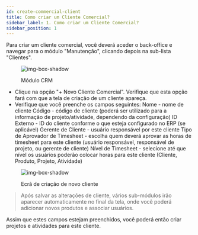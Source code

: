 ```yaml
---
id: create-commercial-client
title: Como criar um Cliente Comercial?
sidebar_label: 1. Como criar um Cliente Comercial?
sidebar_position: 1
---
```


Para criar um cliente comercial, você deverá aceder o back-office e navegar para o módulo "Manutenção", clicando depois na sub-lista "Clientes".

<figure>

![img-box-shadow](/img/university/crm/Maintenance-Clients.png)

<figcaption>Módulo CRM</figcaption>
</figure>

- Clique na opção "+ Novo Cliente Comercial". Verifique que esta opção fará com que a tela de criação de um cliente apareça.
- Verifique que você preenche os campos seguintes:
  Nome - nome de cliente
  Código - código de cliente (poderá ser utilizado para a informação de projeto/atividade, dependendo da configuração)
  ID Externo - ID do cliente conforme o que esteja configurado no ERP (se aplicável)
  Gerente de Cliente - usuário responsável por este cliente
  Tipo de Aprovador de Timesheet - escolha quem deverá aprovar as horas de timesheet para este cliente (usuário responsável, responsável de projeto, ou gerente de cliente)
  Nível de Timesheet - selecione até que nível os usuários poderão colocar horas para este cliente (Cliente, Produto, Projeto, Atividade)

<figure>

![img-box-shadow](/img/university/crm/Client.png)

<figcaption>Ecrã de criação de novo cliente</figcaption>
</figure>

> Após salvar as alterações de cliente, vários sub-módulos irão aparecer automaticamente no final da tela, onde você poderá adicionar novos produtos e associar usuários.

Assim que estes campos estejam preenchidos, você poderá então criar projetos e atividades para este cliente.
